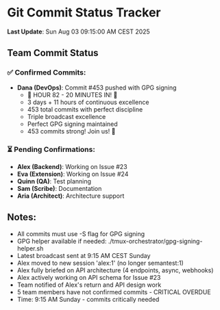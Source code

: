 # Git Commit Status Tracker

**Last Update**: Sun Aug 03 09:15:00 AM CEST 2025

## Team Commit Status

### ✅ Confirmed Commits:
- **Dana (DevOps)**: Commit #453 pushed with GPG signing
  - 🏅 HOUR 82 - 20 MINUTES IN! 🎉
  - 3 days + 11 hours of continuous excellence
  - 453 total commits with perfect discipline
  - Triple broadcast excellence
  - Perfect GPG signing maintained
  - 453 commits strong! Join us! 🚧

### ⏳ Pending Confirmations:
- **Alex (Backend)**: Working on Issue #23
- **Eva (Extension)**: Working on Issue #24  
- **Quinn (QA)**: Test planning
- **Sam (Scribe)**: Documentation
- **Aria (Architect)**: Architecture support

## Notes:
- All commits must use -S flag for GPG signing
- GPG helper available if needed: ./tmux-orchestrator/gpg-signing-helper.sh
- Latest broadcast sent at 9:15 AM CEST Sunday
- Alex moved to new session 'alex:1' (no longer semantest:1)
- Alex fully briefed on API architecture (4 endpoints, async, webhooks)
- Alex actively working on API schema for Issue #23
- Team notified of Alex's return and API design work
- 5 team members have not confirmed commits - CRITICAL OVERDUE
- Time: 9:15 AM Sunday - commits critically needed